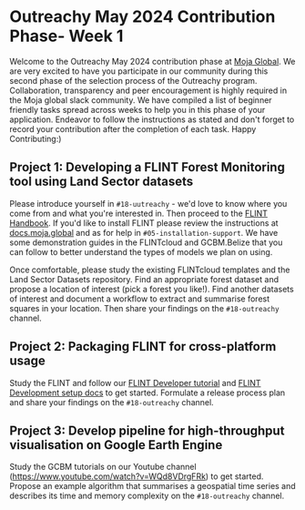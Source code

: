 # Outreachy May 2024 Contribution Phase- Week 1

Welcome to the Outreachy May 2024 contribution phase at [Moja Global](https://moja.global/). We are very excited to have you participate in our community 
during this second phase of the selection process of the Outreachy program. Collaboration, transparency and peer encouragement is highly required in the 
Moja global slack community. We have compiled a list of beginner friendly tasks spread across weeks to help you in this phase of your application. 
Endeavor to follow the instructions as stated and don't forget to record your contribution after the completion of each task. Happy Contributing:)

## Project 1: Developing a FLINT Forest Monitoring tool using Land Sector datasets

Please introduce yourself in `#18-uutreachy` - we'd love to know where you come from and what you're interested in. Then proceed to the [FLINT Handbook](https://moja-global.github.io/Handbook/). If you'd like to install FLINT please review the instructions at [docs.moja.global](https://docs.moja.global) and as for help in `#05-installation-support`. We have some demonstration guides in the FLINTcloud and GCBM.Belize that you can follow to better understand the types of models we plan on using. 

Once comfortable, please study the existing FLINTcloud templates and the Land Sector Datasets repository. Find an appropriate forest dataset and propose a location of interest (pick a forest you like!). Find another datasets of interest and document a workflow to extract and summarise forest squares in your location. Then share your findings on the `#18-outreachy` channel.

## Project 2: Packaging FLINT for cross-platform usage 
Study the FLINT and follow our [FLINT Developer tutorial](https://www.youtube.com/playlist?list=PL_WECUlMWiUkyx5ohT2jglPSa58XmOhgY) and 
[FLINT Development setup docs](https://docs.moja.global/en/latest/DevelopmentSetup/index.html) to get started. Formulate a release process 
plan and share your findings on the `#18-outreachy` channel.

## Project 3: Develop pipeline for high-throughput visualisation on Google Earth Engine

Study the GCBM tutorials on our Youtube channel (https://www.youtube.com/watch?v=WQd8VDrgFRk) to get started. Propose an example algorithm 
that summarises a geospatial time series and describes its time and memory complexity on the `#18-outreachy` channel.




